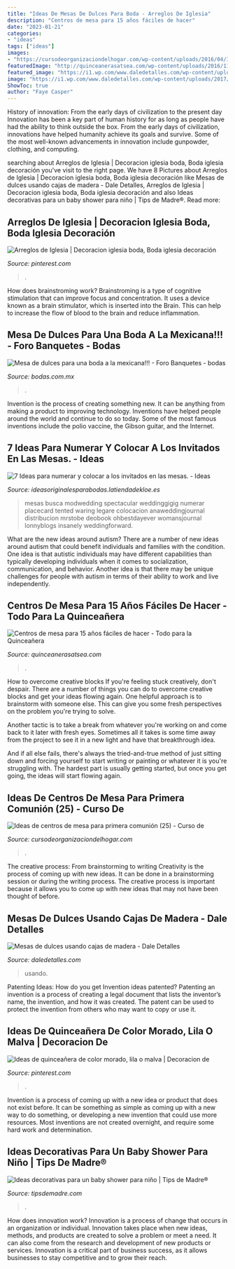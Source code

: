 ```yaml
---
title: "Ideas De Mesas De Dulces Para Boda - Arreglos De Iglesia"
description: "Centros de mesa para 15 años fáciles de hacer"
date: "2023-01-21"
categories:
- "ideas"
tags: ["ideas"]
images:
- "https://cursodeorganizaciondelhogar.com/wp-content/uploads/2016/04/Ideas-de-centros-de-mesa-para-primera-comunión-25.jpg"
featuredImage: "http://quinceanerasatsea.com/wp-content/uploads/2016/11/centros-de-mesa-para-15-años-faciles-de-hacer5.jpg"
featured_image: "https://i1.wp.com/www.daledetalles.com/wp-content/uploads/2017/02/mesas-de-dulces-con-cajas6.jpg"
image: "https://i1.wp.com/www.daledetalles.com/wp-content/uploads/2017/02/mesas-de-dulces-con-cajas6.jpg"
ShowToc: true
author: "Faye Casper"
---
```



History of innovation: From the early days of civilization to the present day
Innovation has been a key part of human history for as long as people have had the ability to think outside the box. From the early days of civilization, innovations have helped humanity achieve its goals and survive. Some of the most well-known advancements in innovation include gunpowder, clothing, and computing.

	

		
searching about Arreglos de Iglesia | Decoracion iglesia boda, Boda iglesia decoración you've visit to the right page. We have 8 Pictures about Arreglos de Iglesia | Decoracion iglesia boda, Boda iglesia decoración like Mesas de dulces usando cajas de madera - Dale Detalles, Arreglos de Iglesia | Decoracion iglesia boda, Boda iglesia decoración and also Ideas decorativas para un baby shower para niño | Tips de Madre®. Read more:
		
    
## Arreglos De Iglesia | Decoracion Iglesia Boda, Boda Iglesia Decoración

<img loading=lazy src="https://i.pinimg.com/736x/d7/6b/40/d76b40c05d9fe8b49e9a255b55e719de--church-decorations-decor-ideas.jpg" onerror="this.onerror=null;this.src='https://tse2.mm.bing.net/th?id=OIP.FEM-NTFm_eyAhDxWOBFQvAHaJ4&amp;pid=15.1';" alt="Arreglos de Iglesia | Decoracion iglesia boda, Boda iglesia decoración">

_Source: pinterest.com_

>. 

	

How does brainstroming work?
Brainstroming is a type of cognitive stimulation that can improve focus and concentration. It uses a device known as a brain stimulator, which is inserted into the Brain. This can help to increase the flow of blood to the brain and reduce inflammation.

    
## Mesa De Dulces Para Una Boda A La Mexicana!!! - Foro Banquetes - Bodas

<img loading=lazy src="https://cdn0.bodas.com.mx/usr/1/4/1/9/cfb_538253.jpg" onerror="this.onerror=null;this.src='https://tse3.mm.bing.net/th?id=OIP.7QYBae2oAcrPVCXLuw_8egAAAA&amp;pid=15.1';" alt="Mesa de dulces para una boda a la mexicana!!! - Foro Banquetes - bodas">

_Source: bodas.com.mx_

>. 

	

Invention is the process of creating something new. It can be anything from making a product to improving technology. Inventions have helped people around the world and continue to do so today. Some of the most famous inventions include the polio vaccine, the Gibson guitar, and the Internet.

    
## 7 Ideas Para Numerar Y Colocar A Los Invitados En Las Mesas. - Ideas

<img loading=lazy src="https://1.bp.blogspot.com/-UmidWWoNR3E/V6RemTxKL3I/AAAAAAAAXSk/bA6hljOKBEA7soaKz10-7I-YZ2Jv4Gs7gCLcB/s1600/DISTRIBUCION-MESAS-BODAS6.jpg" onerror="this.onerror=null;this.src='https://tse2.mm.bing.net/th?id=OIP.RJUb3wyTr0Sd2lp0NecslgHaLH&amp;pid=15.1';" alt="7 Ideas para numerar y colocar a los invitados en las mesas. - Ideas">

_Source: ideasoriginalesparabodas.latiendadekloe.es_

>mesas busca modwedding spectacular weddinggigig numerar placecard tented waring legare colocacion anaweddingjournal distribucion mrstobe deobook ohbestdayever womansjournal lonnyblogs insanely weddingforward. 

	

What are the new ideas around autism?
There are a number of new ideas around autism that could benefit individuals and families with the condition. One idea is that autistic individuals may have different capabilities than typically developing individuals when it comes to socialization, communication, and behavior. Another idea is that there may be unique challenges for people with autism in terms of their ability to work and live independently.

    
## Centros De Mesa Para 15 Años Fáciles De Hacer - Todo Para La Quinceañera

<img loading=lazy src="http://quinceanerasatsea.com/wp-content/uploads/2016/11/centros-de-mesa-para-15-años-faciles-de-hacer5.jpg" onerror="this.onerror=null;this.src='https://tse3.mm.bing.net/th?id=OIP.cwCM_DjKLGT2cCoDKMCjpAHaKS&amp;pid=15.1';" alt="Centros de mesa para 15 años fáciles de hacer - Todo para la Quinceañera">

_Source: quinceanerasatsea.com_

>. 

	

How to overcome creative blocks
If you're feeling stuck creatively, don't despair. There are a number of things you can do to overcome creative blocks and get your ideas flowing again.
One helpful approach is to brainstorm with someone else. This can give you some fresh perspectives on the problem you're trying to solve.

Another tactic is to take a break from whatever you're working on and come back to it later with fresh eyes. Sometimes all it takes is some time away from the project to see it in a new light and have that breakthrough idea.

And if all else fails, there's always the tried-and-true method of just sitting down and forcing yourself to start writing or painting or whatever it is you're struggling with. The hardest part is usually getting started, but once you get going, the ideas will start flowing again.

    
## Ideas De Centros De Mesa Para Primera Comunión (25) - Curso De

<img loading=lazy src="https://cursodeorganizaciondelhogar.com/wp-content/uploads/2016/04/Ideas-de-centros-de-mesa-para-primera-comunión-25.jpg" onerror="this.onerror=null;this.src='https://tse2.mm.bing.net/th?id=OIP.O_U2fxo_qNAVygNxoK3J4wHaJ4&amp;pid=15.1';" alt="Ideas de centros de mesa para primera comunión (25) - Curso de">

_Source: cursodeorganizaciondelhogar.com_

>. 

	

The creative process: From brainstorming to writing
Creativity is the process of coming up with new ideas. It can be done in a brainstorming session or during the writing process. The creative process is important because it allows you to come up with new ideas that may not have been thought of before.

    
## Mesas De Dulces Usando Cajas De Madera - Dale Detalles

<img loading=lazy src="https://i1.wp.com/www.daledetalles.com/wp-content/uploads/2017/02/mesas-de-dulces-con-cajas6.jpg" onerror="this.onerror=null;this.src='https://tse3.mm.bing.net/th?id=OIP.sri5X4Ff2sVjL-tLnsNC7wHaKj&amp;pid=15.1';" alt="Mesas de dulces usando cajas de madera - Dale Detalles">

_Source: daledetalles.com_

>usando. 

	

Patenting Ideas: How do you get Invention ideas patented?
Patenting an invention is a process of creating a legal document that lists the inventor’s name, the invention, and how it was created. The patent can be used to protect the invention from others who may want to copy or use it.

    
## Ideas De Quinceañera De Color Morado, Lila O Malva | Decoracion De

<img loading=lazy src="https://i.pinimg.com/736x/a8/23/18/a8231811ae86686936778e9bd0b1dc76.jpg" onerror="this.onerror=null;this.src='https://tse2.mm.bing.net/th?id=OIP.st4O9drn3vw43FbmlPrDswHaJ4&amp;pid=15.1';" alt="Ideas de quinceañera de color morado, lila o malva | Decoracion de">

_Source: pinterest.com_

>. 

	

Invention is a process of coming up with a new idea or product that does not exist before. It can be something as simple as coming up with a new way to do something, or developing a new invention that could use more resources. Most inventions are not created overnight, and require some hard work and determination.

    
## Ideas Decorativas Para Un Baby Shower Para Niño | Tips De Madre®

<img loading=lazy src="https://tipsdemadre.com/wp-content/uploads/2015/08/babyshower-centro-globos.jpg" onerror="this.onerror=null;this.src='https://tse4.mm.bing.net/th?id=OIP.OJZ5j4JE69cn0m_vMxI2bgAAAA&amp;pid=15.1';" alt="Ideas decorativas para un baby shower para niño | Tips de Madre®">

_Source: tipsdemadre.com_

>. 

	

How does innovation work?
Innovation is a process of change that occurs in an organization or individual. Innovation takes place when new ideas, methods, and products are created to solve a problem or meet a need. It can also come from the research and development of new products or services. Innovation is a critical part of business success, as it allows businesses to stay competitive and to grow their reach.

